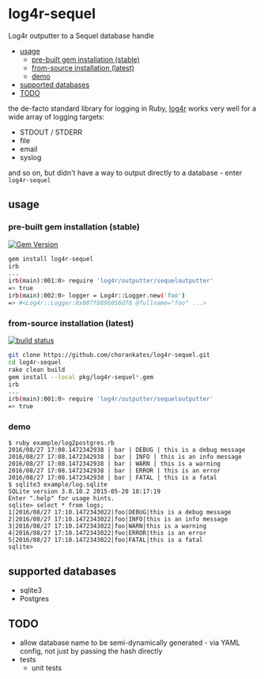 # log4r-sequel
Log4r outputter to a Sequel database handle

- [usage](#usage)
  - [pre-built gem installation (stable)](#pre-built-gem-installation-stable)
  - [from-source installation (latest)](#from-source-installation-latest)
  - [demo](#demo)
- [supported databases](#supported-databases)
- [TODO](#todo)

the de-facto standard library for logging in Ruby, [log4r](https://github.com/colbygk/log4r) works very well for a wide array of logging targets:
  * STDOUT / STDERR
  * file
  * email
  * syslog

and so on, but didn't have a way to output directly to a database - enter `log4r-sequel`

## usage

### pre-built gem installation (stable)

[![Gem Version](https://badge.fury.io/rb/log4r-sequel.png)](https://rubygems.org/gems/log4r-sequel)

```sh
gem install log4r-sequel
irb
...
irb(main):001:0> require 'log4r/outputter/sequeloutputter'
=> true
irb(main):002:0> logger = Log4r::Logger.new('foo')
=> #<Log4r::Logger:0x007f889b056df8 @fullname="foo" ...>
```


### from-source installation (latest)

[![build status](https://travis-ci.org/chorankates/log4r-sequel.svg)](https://travis-ci.org/chorankates/log4r-sequel)

```sh
git clone https://github.com/chorankates/log4r-sequel.git
cd log4r-sequel
rake clean build
gem install --local pkg/log4r-sequel*.gem
irb
...
irb(main):001:0> require 'log4r/outputter/sequeloutputter'
=> true
```

### demo

```
$ ruby example/log2postgres.rb
2016/08/27 17:08.1472342938 | bar | DEBUG | this is a debug message
2016/08/27 17:08.1472342938 | bar | INFO | this is an info message
2016/08/27 17:08.1472342938 | bar | WARN | this is a warning
2016/08/27 17:08.1472342938 | bar | ERROR | this is an error
2016/08/27 17:08.1472342938 | bar | FATAL | this is a fatal
$ sqlite3 example/log.sqlite
SQLite version 3.8.10.2 2015-05-20 18:17:19
Enter ".help" for usage hints.
sqlite> select * from logs;
1|2016/08/27 17:10.1472343022|foo|DEBUG|this is a debug message
2|2016/08/27 17:10.1472343022|foo|INFO|this is an info message
3|2016/08/27 17:10.1472343022|foo|WARN|this is a warning
4|2016/08/27 17:10.1472343022|foo|ERROR|this is an error
5|2016/08/27 17:10.1472343022|foo|FATAL|this is a fatal
sqlite>
```

## supported databases
  * sqlite3
  * Postgres

## TODO
  * allow database name to be semi-dynamically generated - via YAML config, not just by passing the hash directly
  * tests
    * unit tests
